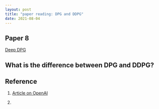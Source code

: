 ```yaml
---
layout: post
title: "paper reading: DPG and DDPG"
date: 2021-08-04
---
```


## Paper 8

[Deep DPG](https://arxiv.org/abs/1509.02971)

## What is the difference between DPG and DDPG?

## Reference

1. [Article on OpenAI](https://spinningup.openai.com/en/latest/algorithms/ddpg.html)

2.

